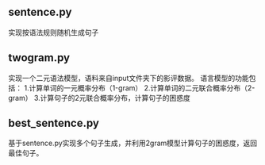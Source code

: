 ## sentence.py
  实现按语法规则随机生成句子
## twogram.py
  实现一个二元语法模型，语料来自input文件夹下的影评数据。
  语言模型的功能包括：
  1.计算单词的一元概率分布（1-gram）
  2.计算单词的二元联合概率分布（2-gram）
  3.计算句子的2元联合概率分布，计算句子的困惑度
## best_sentence.py
  基于sentence.py实现多个句子生成，并利用2gram模型计算句子的困惑度，返回最佳句子。
